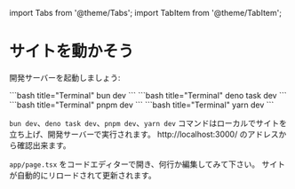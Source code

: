 import Tabs from '@theme/Tabs';
import TabItem from '@theme/TabItem';

# サイトを動かそう

開発サーバーを起動しましょう:

<Tabs>
  <TabItem value="bun" label="Bun" default>
    ```bash title="Terminal"
    bun dev
    ```
  </TabItem>
  <TabItem value="deno" label="Deno">
    ```bash title="Terminal"
    deno task dev
    ```
  </TabItem>
  <TabItem value="pnpm" label="pnpm">
    ```bash title="Terminal"
    pnpm dev
    ```
  </TabItem>
  <TabItem value="yarn" label="yarn">
    ```bash title="Terminal"
    yarn dev
    ```
  </TabItem>
</Tabs>

`bun dev`、`deno task dev`、`pnpm dev`、`yarn dev` コマンドはローカルでサイトを立ち上げ、開発サーバーで実行されます。 http://localhost:3000/ のアドレスから確認出来ます。

`app/page.tsx` をコードエディターで開き、何行か編集してみて下さい。 サイトが自動的にリロードされて更新されます。
